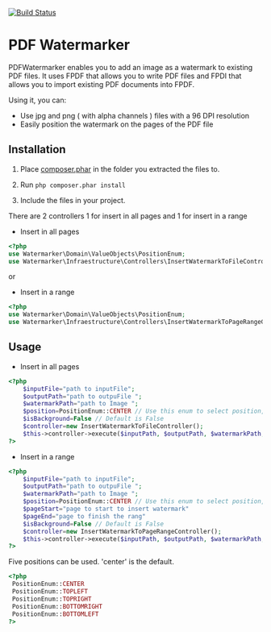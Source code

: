 [![Build Status](https://travis-ci.org/binarystash/pdf-watermarker.svg?branch=master)](https://travis-ci.org/binarystash/pdf-watermarker)

# PDF Watermarker
PDFWatermarker enables you to add an image as a watermark to existing PDF files. It uses FPDF that allows you to write PDF files and FPDI that allows you to import existing PDF documents into FPDF.

Using it, you can:

* Use jpg and png ( with alpha channels ) files with a 96 DPI resolution
* Easily position the watermark on the pages of the PDF file

## Installation

1. Place [composer.phar](https://getcomposer.org/composer.phar) in the folder you extracted the files to.

2. Run `php composer.phar install`

3. Include the files in your project. 

 There are 2 controllers 1 for insert in all pages and 1 for insert in a range 

* Insert in all pages 
``` php
<?php
use Watermarker\Domain\ValueObjects\PositionEnum;
use Watermarker\Infraestructure\Controllers\InsertWatermarkToFileController;
```
or 

* Insert in a range 
``` php
<?php
use Watermarker\Domain\ValueObjects\PositionEnum;
use Watermarker\Infraestructure\Controllers\InsertWatermarkToPageRangeController;
```

## Usage
* Insert in all pages 
``` php
<?php
    $inputFile="path to inputFile";
    $outputPath="path to outpuFile ";
    $watermarkPath="path to Image ";
    $position=PositionEnum::CENTER // Use this enum to select position, default is center
    $isBackground=False // Default is False
    $controller=new InsertWatermarkToFileController();
    $this->controller->execute($inputPath, $outputPath, $watermarkPath,$position,$isBackground);
?>
```
* Insert in a range 
``` php
<?php
    $inputFile="path to inputFile";
    $outputPath="path to outpuFile ";
    $watermarkPath="path to Image ";
    $position=PositionEnum::CENTER // Use this enum to select position, default is center
    $pageStart="page to start to insert watermark"
    $pageEnd="page to finish the rang"
    $isBackground=False // Default is False
    $controller=new InsertWatermarkToPageRangeController();
    $this->controller->execute($inputPath, $outputPath, $watermarkPath,$pageStart,$pageEnd,$position,$isBackground);
?>
```

Five positions can be used. 'center' is the default.
``` php
<?php
 PositionEnum::CENTER
 PositionEnum::TOPLEFT
 PositionEnum::TOPRIGHT
 PositionEnum::BOTTOMRIGHT
 PositionEnum::BOTTOMLEFT
?>
```



